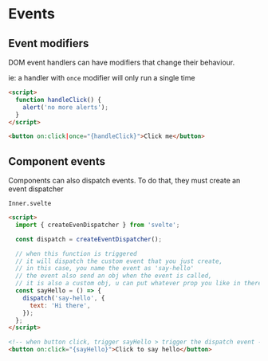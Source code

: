 # Events

## Event modifiers

DOM event handlers can have modifiers that change their behaviour.

ie: a handler with `once` modifier will only run a single time

```html
<script>
  function handleClick() {
    alert('no more alerts');
  }
</script>

<button on:click|once="{handleClick}">Click me</button>
```

## Component events

Components can also dispatch events. To do that, they must create an event dispatcher

`Inner.svelte`

```html
<script>
  import { createEvenDispatcher } from 'svelte';

  const dispatch = createEventDispatcher();

  // when this function is triggered
  // it will dispatch the custom event that you just create,
  // in this case, you name the event as 'say-hello'
  // the event also send an obj when the event is called,
  // it is also a custom obj, u can put whatever prop you like in there
  const sayHello = () => {
    dispatch('say-hello', {
      text: 'Hi there',
    });
  };
</script>

<!-- when button click, trigger sayHello > trigger the dispatch event -->
<button on:click="{sayHello}">Click to say hello</button>
```
